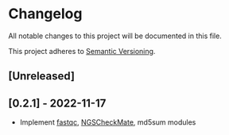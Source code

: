 # Changelog

All notable changes to this project will be documented in this file.

This project adheres to [Semantic Versioning](https://semver.org).

<!--
Note: In this file, do not use the hard wrap in the middle of a sentence for compatibility with GitHub comment style markdown rendering.
-->

## [Unreleased]

## [0.2.1] - 2022-11-17

- Implement [fastqc](https://www.bioinformatics.babraham.ac.uk/projects/fastqc/), [NGSCheckMate](https://www.ncbi.nlm.nih.gov/pmc/articles/PMC5499645/), md5sum modules
